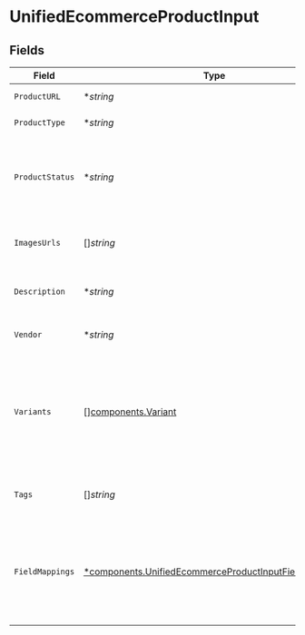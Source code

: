 # UnifiedEcommerceProductInput


## Fields

| Field                                                                                                                         | Type                                                                                                                          | Required                                                                                                                      | Description                                                                                                                   | Example                                                                                                                       |
| ----------------------------------------------------------------------------------------------------------------------------- | ----------------------------------------------------------------------------------------------------------------------------- | ----------------------------------------------------------------------------------------------------------------------------- | ----------------------------------------------------------------------------------------------------------------------------- | ----------------------------------------------------------------------------------------------------------------------------- |
| `ProductURL`                                                                                                                  | **string*                                                                                                                     | :heavy_minus_sign:                                                                                                            | The URL of the product                                                                                                        | https://product_url/tee                                                                                                       |
| `ProductType`                                                                                                                 | **string*                                                                                                                     | :heavy_minus_sign:                                                                                                            | The type of the product                                                                                                       | teeshirt                                                                                                                      |
| `ProductStatus`                                                                                                               | **string*                                                                                                                     | :heavy_minus_sign:                                                                                                            | The status of the product. Either ACTIVE, DRAFT OR ARCHIVED.                                                                  | ACTIVE                                                                                                                        |
| `ImagesUrls`                                                                                                                  | []*string*                                                                                                                    | :heavy_minus_sign:                                                                                                            | The URLs of the product images                                                                                                | [<br/>"https://myproduct/image"<br/>]                                                                                         |
| `Description`                                                                                                                 | **string*                                                                                                                     | :heavy_minus_sign:                                                                                                            | The description of the product                                                                                                | best tee ever                                                                                                                 |
| `Vendor`                                                                                                                      | **string*                                                                                                                     | :heavy_minus_sign:                                                                                                            | The vendor of the product                                                                                                     | vendor_extern                                                                                                                 |
| `Variants`                                                                                                                    | [][components.Variant](../../models/components/variant.md)                                                                    | :heavy_minus_sign:                                                                                                            | The variants of the product                                                                                                   | [<br/>{<br/>"title": "teeshirt",<br/>"price": 20,<br/>"sku": "3",<br/>"options": null,<br/>"weight": 10,<br/>"inventory_quantity": 100<br/>}<br/>] |
| `Tags`                                                                                                                        | []*string*                                                                                                                    | :heavy_minus_sign:                                                                                                            | The tags associated with the product                                                                                          | [<br/>"tag_1"<br/>]                                                                                                           |
| `FieldMappings`                                                                                                               | [*components.UnifiedEcommerceProductInputFieldMappings](../../models/components/unifiedecommerceproductinputfieldmappings.md) | :heavy_minus_sign:                                                                                                            | The custom field mappings of the object between the remote 3rd party & Panora                                                 | {<br/>"fav_dish": "broccoli",<br/>"fav_color": "red"<br/>}                                                                    |